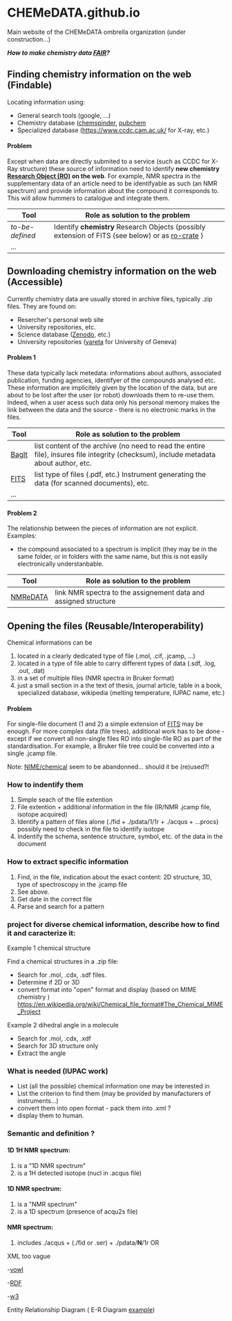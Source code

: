 # CHEMeDATA.github.io
Main website of the CHEMeDATA ombrella organization (under construction...)

***How to make chemistry data [FAIR](https://www.go-fair.org/fair-principles/)?***

## Finding chemistry information on the web (Findable)

Locating information using:
- General search tools (google, ...)
- Chemistry database ([chemspinder](https://chemspider.com/), [pubchem](https://pubchem.ncbi.nlm.nih.gov/)
- Specialized database (https://www.ccdc.cam.ac.uk/ for X-ray, etc.)

#### Problem
Except when data are directly submited to a service (such as CCDC for X-Ray structure) these source of information need to identify **new chemistry [Research Object (RO)](http://www.researchobject.org/) on the web**. For example, NMR spectra in the supplementary data of an article need to be identifyable as such (an NMR spectrum) and provide information about the compound it corresponds to. This will allow hummers to catalogue and integrate them.


Tool | Role as solution to the problem
------------ | -------------
*to-be-defined* |  Identify **chemistry** Research Objects (possibly extension of FITS (see below) or as [ro-crate](https://researchobject.github.io/ro-crate/) )
  | ...

## Downloading chemistry information on the web (Accessible)

Currently chemistry data are usually stored in archive files, typically .zip files. They are found on:
- Resercher's personal web site
- University repositories, etc.
- Science database ([Zenodo](https://zenodo.org/), etc.)
- University repositories ([yareta](https://yareta.unige.ch/) for University of Geneva)


#### Problem 1
These data typically lack metedata: informations about authors, associated publication, funding agencies, identifyer of the compounds analysed etc. These information are implicitely given by the location of the data, but are about to be lost after the user (or robot)  downloads them to re-use them. Indeed, when a user acess such data only his personal memory makes the link between the data and the source - there is no electronic marks in the files.

Tool | Role as solution to the problem
------------ | -------------
[BagIt](https://en.wikipedia.org/wiki/BagIt) | list content of the archive (no need to read the entire file), insures file integrity (checksum), include metadata about author, etc.
[FITS](https://projects.iq.harvard.edu/fits) | list type of files (.pdf, etc.) Instrument generating the data (for scanned documents), etc. 
  | ...

#### Problem 2
The relationship between the pieces of information are not explicit.
Examples:
- the compound associated to a spectrum is implicit (they may be in the same folder, or in folders with the same name, but this is not easily electronically understanbable.

Tool | Role as solution to the problem
--------- | -------
[NMReDATA](https://nmredata.org) | link NMR spectra to the assignement data and assigned structure

## Opening the files (Reusable/Interoperability)

Chemical informations can be
1. located in a clearly dedicated type of file (.mol, .cif, .jcamp, ...)
2. located in a type of file able to carry different types of data (.sdf, .log, .out, .dat)
3. in a set of multiple files (NMR spectra in Bruker format)
4. just a small section in a the text of thesis, journal article, table in a book, specialized database, wikipedia (melting temperature, IUPAC name, etc.)

#### Problem 
For single-file document (1 and 2) a simple extension of [FITS](https://projects.iq.harvard.edu/fits) may be enough. For more complex data (file trees), additional work has to be done - except if we convert all non-single files RO into single-file RO as part of the standardisation. For example, a Bruker file tree could be converted into a single .jcamp file.

Note: [NIME/chemical](https://en.wikipedia.org/wiki/Chemical_file_format) seem to be abandonned... should it be (re)used?!

### How to indentify them
1. Simple seach of the file extention
2. File extention + additional information in the file (IR/NMR .jcamp file, isotope acquired) 
3. Identify a pattern of files alone (./fid + ./pdata/1/1r + ./acqus + ...procs) possibly need to check in the file to identify isotope
4. Indentify the schema, sentence structure, symbol, etc. of the data in the document

### How to extract specific information 
1. Find, in the file, indication about the exact content: 2D structure, 3D, type of spectroscopy in the .jcamp file 
2. See above. 
3. Get date in the correct file
4. Parse and search for a pattern

### project for diverse chemical information, describe how to find it and caracterize it:

Example 1 chemical structure

Find a chemical structures in a .zip file:
- Search for .mol, .cdx, .sdf files.
- Determine if 2D or 3D
- convert format into "open" format and display (based on MIME chemistry )
https://en.wikipedia.org/wiki/Chemical_file_format#The_Chemical_MIME_Project

Example 2 dihedral angle in a molecule
- Search for .mol, .cdx, .xdf
- Search for 3D structure only
- Extract the angle

### What is needed (IUPAC work)
- List (all the possible) chemical information one may be interested in
- List the criterion to find them (may be provided by manufacturers of instruments...)
- convert them into open format - pack them into .xml ?
- display them to human.
 
### Semantic and definition ? 

#### 1D 1H NMR spectrum:
1) is a "1D NMR spectrum"
2) is a 1H detected isotope (nucl in .acqus file)
#### 1D NMR spectrum:
1) is a "NMR spectrum"
2) is a 1D spectrum (presence of acqu2s file)
#### NMR spectrum:
1) includes ./acqus + (./fid or .ser) + ./pdata/**N**/1r OR 

XML too vague

-[vowl](http://vowl.visualdataweb.org/)

-[RDF](https://www.w3.org/2001/sw/wiki/RDF)

-[w3](https://www.w3.org/standards/about.html)

Entity Relationship Diagram (
E-R Diagram [example](https://creately.com/diagram/example/h7cw0wrb1/%20E-R%20Diagram%20of%20Library%20Management%20System))  
